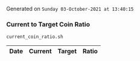Generated on `Sunday 03-October-2021 at 13:40:15`

### Current to Target Coin Ratio
`current_coin_ratio.sh`

Date|Current|Target|Ratio
---|---|---|---
